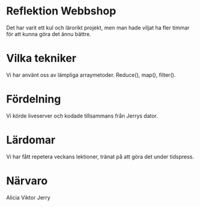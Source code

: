 # Reflektion Webbshop
Det har varit ett kul och lärorikt projekt, men man hade viljat ha fler timmar för att kunna göra det ännu bättre.

# Vilka tekniker
Vi har använt oss av lämpliga arraymetoder. Reduce(), map(), filter().

# Fördelning
Vi körde liveserver och kodade tillsammans från Jerrys dator.

# Lärdomar
Vi har fått repetera veckans lektioner, tränat på att göra det under tidspress. 

# Närvaro
Alicia
Viktor
Jerry
